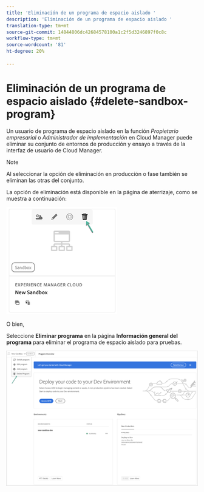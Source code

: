 ```yaml
---
title: 'Eliminación de un programa de espacio aislado '
description: 'Eliminación de un programa de espacio aislado '
translation-type: tm+mt
source-git-commit: 14844806dc42684578100a1c2f5d3246897f0c8c
workflow-type: tm+mt
source-wordcount: '81'
ht-degree: 20%

---
```



# Eliminación de un programa de espacio aislado {#delete-sandbox-program}

Un usuario de programa de espacio aislado en la función *Propietario empresarial* o *Administrador de implementación* en Cloud Manager puede eliminar su conjunto de entornos de producción y ensayo a través de la interfaz de usuario de Cloud Manager.

>[!NOTE]
>Al seleccionar la opción de eliminación en producción o fase también se eliminan las otras del conjunto.

La opción de eliminación está disponible en la página de aterrizaje, como se muestra a continuación:

![](assets/delete-sandbox1.png)

O bien,

Seleccione **Eliminar programa** en la página **Información general del programa** para eliminar el programa de espacio aislado para pruebas.

![](assets/delete-sandbox2.png)
